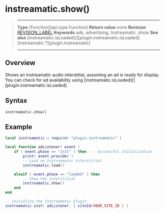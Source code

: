 # instreamatic.show()

> --------------------- ------------------------------------------------------------------------------------------
> __Type__              [Function][api.type.Function]
> __Return value__      none
> __Revision__          [REVISION_LABEL](REVISION_URL)
> __Keywords__          ads, advertising, Instreamatic, show
> __See also__          [instreamatic.isLoaded()][plugin.instreamatic.isLoaded]
>						[instreamatic.*][plugin.instreamatic]
> --------------------- ------------------------------------------------------------------------------------------


## Overview

Shows an Instreamatic audio interstitial, assuming an ad is ready for display. You can check for ad availability using [instreamatic.isLoaded()][plugin.instreamatic.isLoaded].


## Syntax

	instreamatic.show()

## Example

``````lua
local instreamatic = require( "plugin.instreamatic" )

local function adListener( event )
	if ( event.phase == "init" ) then  -- Successful initialization
		print( event.provider )
		-- Load an Instreamatic interstitial
        instreamatic.load()

    elseif ( event.phase == "loaded" ) then
		-- Show the interstitial
		instreamatic.show()
    end
end

-- Initialize the Instreamatic plugin
instreamatic.init( adListener, { siteId=YOUR_SITE_ID } )
``````
